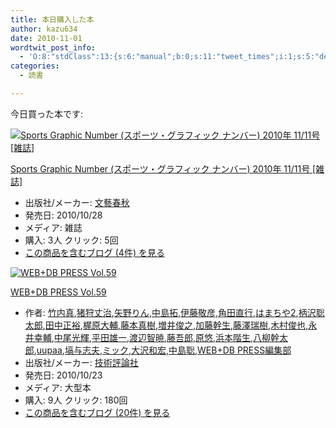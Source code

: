 ```yaml
---
title: 本日購入した本
author: kazu634
date: 2010-11-01
wordtwit_post_info:
  - 'O:8:"stdClass":13:{s:6:"manual";b:0;s:11:"tweet_times";i:1;s:5:"delay";i:0;s:7:"enabled";i:1;s:10:"separation";s:2:"60";s:7:"version";s:3:"3.7";s:14:"tweet_template";b:0;s:6:"status";i:2;s:6:"result";a:0:{}s:13:"tweet_counter";i:2;s:13:"tweet_log_ids";a:1:{i:0;i:5373;}s:9:"hash_tags";a:0:{}s:8:"accounts";a:1:{i:0;s:7:"kazu634";}}'
categories:
  - 読書

---
```

<div class="section">
<p>
    今日買った本です:
</p>
  
<div class="hatena-asin-detail">
<a href="http://www.amazon.co.jp/dp/B004665RYS/?tag=hatena_st1-22&ascsubtag=d-7ibv" onclick="__gaTracker('send', 'event', 'outbound-article', 'http://www.amazon.co.jp/dp/B004665RYS/?tag=hatena_st1-22&ascsubtag=d-7ibv', '');"><img src="https://images-na.ssl-images-amazon.com/images/I/51i9hJxUmpL._SL160_.jpg" class="hatena-asin-detail-image" alt="Sports Graphic Number (スポーツ・グラフィック ナンバー) 2010年 11/11号 [雑誌]" title="Sports Graphic Number (スポーツ・グラフィック ナンバー) 2010年 11/11号 [雑誌]" /></a></p> 
    
<div class="hatena-asin-detail-info">
<p class="hatena-asin-detail-title">
<a href="http://www.amazon.co.jp/dp/B004665RYS/?tag=hatena_st1-22&ascsubtag=d-7ibv" onclick="__gaTracker('send', 'event', 'outbound-article', 'http://www.amazon.co.jp/dp/B004665RYS/?tag=hatena_st1-22&ascsubtag=d-7ibv', 'Sports Graphic Number (スポーツ・グラフィック ナンバー) 2010年 11/11号 [雑誌]');">Sports Graphic Number (スポーツ・グラフィック ナンバー) 2010年 11/11号 [雑誌]</a>
</p>
      
<ul>
<li>
<span class="hatena-asin-detail-label">出版社/メーカー:</span> <a href="http://d.hatena.ne.jp/keyword/%CA%B8%E9%BA%BD%D5%BD%A9" onclick="__gaTracker('send', 'event', 'outbound-article', 'http://d.hatena.ne.jp/keyword/%CA%B8%E9%BA%BD%D5%BD%A9', '文藝春秋');" class="keyword">文藝春秋</a>
</li>
<li>
<span class="hatena-asin-detail-label">発売日:</span> 2010/10/28
</li>
<li>
<span class="hatena-asin-detail-label">メディア:</span> 雑誌
</li>
<li>
<span class="hatena-asin-detail-label">購入</span>: 3人 <span class="hatena-asin-detail-label">クリック</span>: 5回
</li>
<li>
<a href="http://d.hatena.ne.jp/asin/B004665RYS" onclick="__gaTracker('send', 'event', 'outbound-article', 'http://d.hatena.ne.jp/asin/B004665RYS', 'この商品を含むブログ (4件) を見る');" target="_blank">この商品を含むブログ (4件) を見る</a>
</li>
</ul>
</div>
    
<div class="hatena-asin-detail-foot">
</div>
</div>
  
<div class="hatena-asin-detail">
<a href="http://www.amazon.co.jp/dp/4774143898/?tag=hatena_st1-22&ascsubtag=d-7ibv" onclick="__gaTracker('send', 'event', 'outbound-article', 'http://www.amazon.co.jp/dp/4774143898/?tag=hatena_st1-22&ascsubtag=d-7ibv', '');"><img src="https://images-na.ssl-images-amazon.com/images/I/51nX9623WPL._SL160_.jpg" class="hatena-asin-detail-image" alt="WEB+DB PRESS Vol.59" title="WEB+DB PRESS Vol.59" /></a></p> 
    
<div class="hatena-asin-detail-info">
<p class="hatena-asin-detail-title">
<a href="http://www.amazon.co.jp/dp/4774143898/?tag=hatena_st1-22&ascsubtag=d-7ibv" onclick="__gaTracker('send', 'event', 'outbound-article', 'http://www.amazon.co.jp/dp/4774143898/?tag=hatena_st1-22&ascsubtag=d-7ibv', 'WEB+DB PRESS Vol.59');">WEB+DB PRESS Vol.59</a>
</p>
      
<ul>
<li>
<span class="hatena-asin-detail-label">作者:</span> <a href="http://d.hatena.ne.jp/keyword/%C3%DD%C6%E2%BF%BF" onclick="__gaTracker('send', 'event', 'outbound-article', 'http://d.hatena.ne.jp/keyword/%C3%DD%C6%E2%BF%BF', '竹内真');" class="keyword">竹内真</a>,<a href="http://d.hatena.ne.jp/keyword/%C3%F6%BC%ED%BE%E6%BC%A3" onclick="__gaTracker('send', 'event', 'outbound-article', 'http://d.hatena.ne.jp/keyword/%C3%F6%BC%ED%BE%E6%BC%A3', '猪狩丈治');" class="keyword">猪狩丈治</a>,<a href="http://d.hatena.ne.jp/keyword/%CC%F0%CC%EE%A4%EA%A4%F3" onclick="__gaTracker('send', 'event', 'outbound-article', 'http://d.hatena.ne.jp/keyword/%CC%F0%CC%EE%A4%EA%A4%F3', '矢野りん');" class="keyword">矢野りん</a>,<a href="http://d.hatena.ne.jp/keyword/%C3%E6%C5%E7%C2%F3" onclick="__gaTracker('send', 'event', 'outbound-article', 'http://d.hatena.ne.jp/keyword/%C3%E6%C5%E7%C2%F3', '中島拓');" class="keyword">中島拓</a>,<a href="http://d.hatena.ne.jp/keyword/%B0%CB%C6%A3%B7%C9%C9%A7" onclick="__gaTracker('send', 'event', 'outbound-article', 'http://d.hatena.ne.jp/keyword/%B0%CB%C6%A3%B7%C9%C9%A7', '伊藤敬彦');" class="keyword">伊藤敬彦</a>,<a href="http://d.hatena.ne.jp/keyword/%B3%D1%C5%C4%C4%BE%B9%D4" onclick="__gaTracker('send', 'event', 'outbound-article', 'http://d.hatena.ne.jp/keyword/%B3%D1%C5%C4%C4%BE%B9%D4', '角田直行');" class="keyword">角田直行</a>,<a href="http://d.hatena.ne.jp/keyword/%A4%CF%A4%DE%A4%C1%A4%E42" onclick="__gaTracker('send', 'event', 'outbound-article', 'http://d.hatena.ne.jp/keyword/%A4%CF%A4%DE%A4%C1%A4%E42', 'はまちや2');" class="keyword">はまちや2</a>,<a href="http://d.hatena.ne.jp/keyword/%CA%C1%C2%F4%C1%EF%C2%C0%CF%BA" onclick="__gaTracker('send', 'event', 'outbound-article', 'http://d.hatena.ne.jp/keyword/%CA%C1%C2%F4%C1%EF%C2%C0%CF%BA', '柄沢聡太郎');" class="keyword">柄沢聡太郎</a>,<a href="http://d.hatena.ne.jp/keyword/%C5%C4%C3%E6%C0%B5%CD%B5" onclick="__gaTracker('send', 'event', 'outbound-article', 'http://d.hatena.ne.jp/keyword/%C5%C4%C3%E6%C0%B5%CD%B5', '田中正裕');" class="keyword">田中正裕</a>,<a href="http://d.hatena.ne.jp/keyword/%B3%E1%B8%B6%C2%E7%CA%E5" onclick="__gaTracker('send', 'event', 'outbound-article', 'http://d.hatena.ne.jp/keyword/%B3%E1%B8%B6%C2%E7%CA%E5', '梶原大輔');" class="keyword">梶原大輔</a>,<a href="http://d.hatena.ne.jp/keyword/%C6%A3%CB%DC%BF%BF%BC%F9" onclick="__gaTracker('send', 'event', 'outbound-article', 'http://d.hatena.ne.jp/keyword/%C6%A3%CB%DC%BF%BF%BC%F9', '藤本真樹');" class="keyword">藤本真樹</a>,<a href="http://d.hatena.ne.jp/keyword/%C1%FD%B0%E6%BD%D3%C7%B7" onclick="__gaTracker('send', 'event', 'outbound-article', 'http://d.hatena.ne.jp/keyword/%C1%FD%B0%E6%BD%D3%C7%B7', '増井俊之');" class="keyword">増井俊之</a>,<a href="http://d.hatena.ne.jp/keyword/%B2%C3%C6%A3%B4%B4%C0%B8" onclick="__gaTracker('send', 'event', 'outbound-article', 'http://d.hatena.ne.jp/keyword/%B2%C3%C6%A3%B4%B4%C0%B8', '加藤幹生');" class="keyword">加藤幹生</a>,<a href="http://d.hatena.ne.jp/keyword/%C6%A3%DF%B7%BF%F0%BC%F9" onclick="__gaTracker('send', 'event', 'outbound-article', 'http://d.hatena.ne.jp/keyword/%C6%A3%DF%B7%BF%F0%BC%F9', '藤澤瑞樹');" class="keyword">藤澤瑞樹</a>,<a href="http://d.hatena.ne.jp/keyword/%CC%DA%C2%BC%BD%D3%CC%E9" onclick="__gaTracker('send', 'event', 'outbound-article', 'http://d.hatena.ne.jp/keyword/%CC%DA%C2%BC%BD%D3%CC%E9', '木村俊也');" class="keyword">木村俊也</a>,<a href="http://d.hatena.ne.jp/keyword/%B1%CA%B0%E6%B9%AC%CA%E5" onclick="__gaTracker('send', 'event', 'outbound-article', 'http://d.hatena.ne.jp/keyword/%B1%CA%B0%E6%B9%AC%CA%E5', '永井幸輔');" class="keyword">永井幸輔</a>,<a href="http://d.hatena.ne.jp/keyword/%C3%E6%C8%F8%B8%F7%B5%B1" onclick="__gaTracker('send', 'event', 'outbound-article', 'http://d.hatena.ne.jp/keyword/%C3%E6%C8%F8%B8%F7%B5%B1', '中尾光輝');" class="keyword">中尾光輝</a>,<a href="http://d.hatena.ne.jp/keyword/%CA%BF%C5%C4%CD%BA%B0%EC" onclick="__gaTracker('send', 'event', 'outbound-article', 'http://d.hatena.ne.jp/keyword/%CA%BF%C5%C4%CD%BA%B0%EC', '平田雄一');" class="keyword">平田雄一</a>,<a href="http://d.hatena.ne.jp/keyword/%C5%CF%CA%D5%C3%D2%B6%C7" onclick="__gaTracker('send', 'event', 'outbound-article', 'http://d.hatena.ne.jp/keyword/%C5%CF%CA%D5%C3%D2%B6%C7', '渡辺智暁');" class="keyword">渡辺智暁</a>,<a href="http://d.hatena.ne.jp/keyword/%C6%A3%B8%E3%CF%BA" onclick="__gaTracker('send', 'event', 'outbound-article', 'http://d.hatena.ne.jp/keyword/%C6%A3%B8%E3%CF%BA', '藤吾郎');" class="keyword">藤吾郎</a>,<a href="http://d.hatena.ne.jp/keyword/%B8%B6%CD%AA" onclick="__gaTracker('send', 'event', 'outbound-article', 'http://d.hatena.ne.jp/keyword/%B8%B6%CD%AA', '原悠');" class="keyword">原悠</a>,<a href="http://d.hatena.ne.jp/keyword/%C9%CD%CB%DC%B3%AC%C0%B8" onclick="__gaTracker('send', 'event', 'outbound-article', 'http://d.hatena.ne.jp/keyword/%C9%CD%CB%DC%B3%AC%C0%B8', '浜本階生');" class="keyword">浜本階生</a>,<a href="http://d.hatena.ne.jp/keyword/%C8%AC%CC%F8%B4%B4%C2%C0%CF%BA" onclick="__gaTracker('send', 'event', 'outbound-article', 'http://d.hatena.ne.jp/keyword/%C8%AC%CC%F8%B4%B4%C2%C0%CF%BA', '八柳幹太郎');" class="keyword">八柳幹太郎</a>,<a href="http://d.hatena.ne.jp/keyword/uupaa" onclick="__gaTracker('send', 'event', 'outbound-article', 'http://d.hatena.ne.jp/keyword/uupaa', 'uupaa');" class="keyword">uupaa</a>,<a href="http://d.hatena.ne.jp/keyword/%C8%B9%CD%BF%BB%D6%C9%D7" onclick="__gaTracker('send', 'event', 'outbound-article', 'http://d.hatena.ne.jp/keyword/%C8%B9%CD%BF%BB%D6%C9%D7', '塙与志夫');" class="keyword">塙与志夫</a>,<a href="http://d.hatena.ne.jp/keyword/%A5%DF%A5%C3%A5%AF" onclick="__gaTracker('send', 'event', 'outbound-article', 'http://d.hatena.ne.jp/keyword/%A5%DF%A5%C3%A5%AF', 'ミック');" class="keyword">ミック</a>,<a href="http://d.hatena.ne.jp/keyword/%C2%E7%C2%F4%CF%C2%B9%A8" onclick="__gaTracker('send', 'event', 'outbound-article', 'http://d.hatena.ne.jp/keyword/%C2%E7%C2%F4%CF%C2%B9%A8', '大沢和宏');" class="keyword">大沢和宏</a>,<a href="http://d.hatena.ne.jp/keyword/%C3%E6%C5%E7%C1%EF" onclick="__gaTracker('send', 'event', 'outbound-article', 'http://d.hatena.ne.jp/keyword/%C3%E6%C5%E7%C1%EF', '中島聡');" class="keyword">中島聡</a>,<a href="http://d.hatena.ne.jp/keyword/WEB%2BDB%20PRESS%CA%D4%BD%B8%C9%F4" onclick="__gaTracker('send', 'event', 'outbound-article', 'http://d.hatena.ne.jp/keyword/WEB%2BDB%20PRESS%CA%D4%BD%B8%C9%F4', 'WEB+DB PRESS編集部');" class="keyword">WEB+DB PRESS編集部</a>
</li>
<li>
<span class="hatena-asin-detail-label">出版社/メーカー:</span> <a href="http://d.hatena.ne.jp/keyword/%B5%BB%BD%D1%C9%BE%CF%C0%BC%D2" onclick="__gaTracker('send', 'event', 'outbound-article', 'http://d.hatena.ne.jp/keyword/%B5%BB%BD%D1%C9%BE%CF%C0%BC%D2', '技術評論社');" class="keyword">技術評論社</a>
</li>
<li>
<span class="hatena-asin-detail-label">発売日:</span> 2010/10/23
</li>
<li>
<span class="hatena-asin-detail-label">メディア:</span> 大型本
</li>
<li>
<span class="hatena-asin-detail-label">購入</span>: 9人 <span class="hatena-asin-detail-label">クリック</span>: 180回
</li>
<li>
<a href="http://d.hatena.ne.jp/asin/4774143898" onclick="__gaTracker('send', 'event', 'outbound-article', 'http://d.hatena.ne.jp/asin/4774143898', 'この商品を含むブログ (20件) を見る');" target="_blank">この商品を含むブログ (20件) を見る</a>
</li>
</ul>
</div>
    
<div class="hatena-asin-detail-foot">
</div>
</div>
</div>
